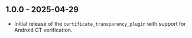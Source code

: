 ## 1.0.0 - 2025-04-29
- Initial release of the `certificate_transparency_plugin` with support for Android CT verification.
